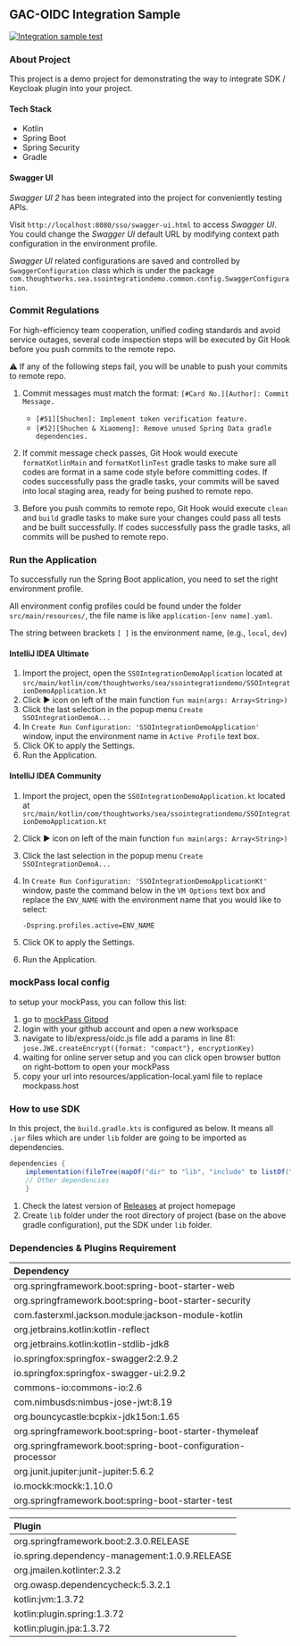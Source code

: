 ## GAC-OIDC Integration Sample
[![Integration sample test](https://github.com/thoughtworks/GAC-OpenID-Connect/actions/workflows/sample-test.yaml/badge.svg)](https://github.com/thoughtworks/GAC-OpenID-Connect/actions/workflows/sample-test.yaml)

### About Project
This project is a demo project for demonstrating the way to integrate SDK / Keycloak plugin into your project.

#### Tech Stack
- Kotlin
- Spring Boot
- Spring Security
- Gradle

#### Swagger UI
_Swagger UI 2_ has been integrated into the project for conveniently testing APIs.

Visit `http://localhost:8080/sso/swagger-ui.html` to access _Swagger UI_. You could change the _Swagger UI_ default URL by modifying context path configuration in the environment profile.

_Swagger UI_ related configurations are saved and controlled by `SwaggerConfiguration` class which is under the package `com.thoughtworks.sea.ssointegrationdemo.common.config.SwaggerConfiguration`.


### Commit Regulations

For high-efficiency team cooperation, unified coding standards and avoid service outages, 
several code inspection steps will be executed by Git Hook before you push commits to the remote repo.

⚠️ If any of the following steps fail, you will be unable to push your commits to remote repo.

1. Commit messages must match the format: `[#Card No.][Author]: Commit Message.`

      * `[#51][Shuchen]: Implement token verification feature. `
      * `[#52][Shuchen & Xiaomeng]: Remove unused Spring Data gradle dependencies.`

2. If commit message check passes, Git Hook would execute `formatKotlinMain` and `formatKotlinTest` gradle tasks to make sure all codes are format in a same code style before committing codes.
If codes successfully pass the gradle tasks, your commits will be saved into local staging area, ready for being pushed to remote repo.

3. Before you push commits to remote repo, Git Hook would execute `clean` and `build` gradle tasks to make sure your changes could pass all tests and be built successfully. 
If codes successfully pass the gradle tasks, all commits will be pushed to remote repo.

### Run the Application

To successfully run the Spring Boot application, you need to set the right environment profile.

All environment config profiles could be found under the folder `src/main/resources/`, the file name is like `application-[env name].yaml`.

The string between brackets `[ ]` is the environment name, (e.g., `local`, `dev`)

#### IntelliJ IDEA Ultimate
1. Import the project, open the `SSOIntegrationDemoApplication` located at `src/main/kotlin/com/thoughtworks/sea/ssointegrationdemo/SSOIntegrationDemoApplication.kt`
2. Click ▶️ icon on left of the main function `fun main(args: Array<String>)`
3. Click the last selection in the popup menu  `Create SSOIntegrationDemoA...`
4. In `Create Run Configuration: 'SSOIntegrationDemoApplication'` window, input the environment name in `Active Profile` text box.
5. Click OK to apply the Settings.
6. Run the Application.

#### IntelliJ IDEA Community
1. Import the project, open the `SSOIntegrationDemoApplication.kt` located at `src/main/kotlin/com/thoughtworks/sea/ssointegrationdemo/SSOIntegrationDemoApplication.kt`
2. Click ▶️ icon on left of the main function `fun main(args: Array<String>)`
3. Click the last selection in the popup menu  `Create SSOIntegrationDemoA...`
4. In `Create Run Configuration: 'SSOIntegrationDemoApplicationKt'` window, paste the command below in the `VM Options` text box and replace the `ENV_NAME` with the environment name that you would like to select:

    ```
   -Dspring.profiles.active=ENV_NAME
    ```
5. Click OK to apply the Settings.
6. Run the Application.

### mockPass local config

to setup your mockPass, you can follow this list:

1. go to [mockPass Gitpod](https://gitpod.io/#https://github.com/opengovsg/mockpass)
2. login with your github account and open a new workspace
3. navigate to lib/express/oidc.js file add a params in line 81:
    `jose.JWE.createEncrypt({format: "compact"}, encryptionKey)` 
4. waiting for online server setup and you can click open browser button on right-bottom to open your mockPass
5. copy your url into resources/application-local.yaml file to replace mockpass.host

### How to use SDK
In this project, the `build.gradle.kts` is configured as below. It means all `.jar` files which are under `lib` folder are going to be imported as dependencies.
``` groovy
dependencies {
    implementation(fileTree(mapOf("dir" to "lib", "include" to listOf("*.jar"))))
    // Other dependencies
    }
```

1. Check the latest version of [Releases](https://github.com/thoughtworks/GAC-OpenID-Connect/releases/latest) at project homepage 
2. Create `lib` folder under the root directory of project (base on the above gradle configuration), put the SDK under `lib` folder.




### Dependencies & Plugins Requirement

Dependency |
:---- |
org.springframework.boot:spring-boot-starter-web |
org.springframework.boot:spring-boot-starter-security |
com.fasterxml.jackson.module:jackson-module-kotlin |
org.jetbrains.kotlin:kotlin-reflect |
org.jetbrains.kotlin:kotlin-stdlib-jdk8 |
io.springfox:springfox-swagger2:2.9.2 |
io.springfox:springfox-swagger-ui:2.9.2 |
commons-io:commons-io:2.6 |
com.nimbusds:nimbus-jose-jwt:8.19 |
org.bouncycastle:bcpkix-jdk15on:1.65 |
org.springframework.boot:spring-boot-starter-thymeleaf |
org.springframework.boot:spring-boot-configuration-processor |
org.junit.jupiter:junit-jupiter:5.6.2 |
io.mockk:mockk:1.10.0 |
org.springframework.boot:spring-boot-starter-test |


Plugin |
:---- |
org.springframework.boot:2.3.0.RELEASE |
io.spring.dependency-management:1.0.9.RELEASE |
org.jmailen.kotlinter:2.3.2 | 
org.owasp.dependencycheck:5.3.2.1 |
kotlin:jvm:1.3.72 |
kotlin:plugin.spring:1.3.72 |
kotlin:plugin.jpa:1.3.72 |
